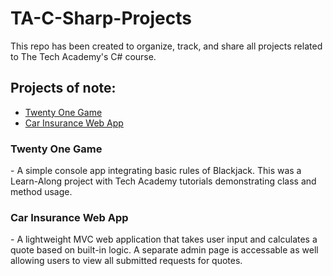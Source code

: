 # TA-C-Sharp-Projects

This repo has been created to organize, track, and share all projects related to The Tech Academy's C# course.

## Projects of note:

- [Twenty One Game](https://github.com/XeroxSinner/TA-C-Sharp-Projects/tree/main/TwentyOneGame)
- [Car Insurance Web App](https://github.com/XeroxSinner/TA-C-Sharp-Projects/tree/main/CarInsurance)

<h3>Twenty One Game</h3>
- A simple console app integrating basic rules of Blackjack. This was a Learn-Along project with Tech Academy tutorials demonstrating class and method usage.

<h3>Car Insurance Web App</h3>
- A lightweight MVC web application that takes user input and calculates a quote based on built-in logic. A separate admin page is accessable as well allowing users to view all submitted requests for quotes.

